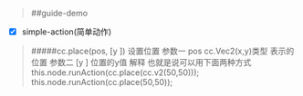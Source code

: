 > ##guide-demo 

- [x] simple-action(简单动作)


> #####cc.place(pos, [y ])
> 设置位置
> 参数一 pos cc.Vec2(x,y)类型 表示的位置
> 参数二 [y ] 位置的y值 
> 解释 也就是说可以用下面两种方式
> this.node.runAction(cc.place(cc.v2(50,50)));
> this.node.runAction(cc.place(50,50));


